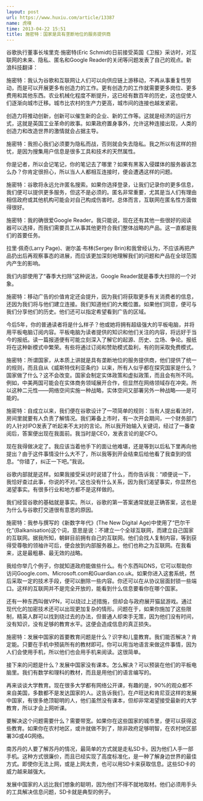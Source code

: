 ```yaml
---
layout: post
url: https://www.huxiu.com/article/13387
name: 虎嗅
time: 2013-04-22 15:51
title: 施密特：国家是具有垄断地位的服务提供商
---
```

谷歌执行董事长埃里克·施密特(Eric Schmidt)日前接受英国《卫报》采访时，对互联网的未来、隐私、匿名和Google Reader的关闭等问题发表了自己的观点。新浪科技翻译：

施密特：我认为谷歌和互联网让人们可以向供应链上游移动，不再从事重复性劳动，而是可以开展更多有创造力的工作。更有创造力的工作就需要更多岗位、更多费用和其他东西。农业机械化程度不断提升，这已经有数百年的历史，这也促使人们逐渐向城市迁移。城市比农村的生产力更高，城市间的连接也越发紧密。

创造力将推动创新，创新可以催生新的企业、新的工作等。这就是经济的运行方式，这就是英国工业革命的故事。如果政府置身事外，允许这种连接出现，人类的创造力和改造世界的激情就会占据主导。

施密特：我担心我们必须要为隐私而战，否则就会失去隐私。我之所以有这样的担忧，是因为搜集用户信息是很多工具和技术的天然属性。

你是记者，所以会记笔记，你的笔记去了哪里？如果有黑客入侵媒体的服务器该怎么办？你肯定很担心，所以当人人都相互连接时，便会遭遇这样的问题。

施密特：谷歌将永远允许匿名搜索。如果你选择登录，让我们记录你的更多信息，我们便可以提供更多服务，但这不是必须的。匿名非常重要，尤其是当人们有理由相信政府或其他机构可能会对自己构成伤害时。总体而言，互联网在匿名性方面做得很好。

施密特：我的确很爱Google Reader。我只能说，现在还有其他一些很好的阅读器可以选择，而我们需要员工从事其他更符合我们整体战略的产品。这一直都是我们的首要任务。

拉里·佩奇(Larry Page)、谢尔盖·布林(Sergey Brin)和我曾经认为，不应该再把产品扔出后再观察事态的进展，而应该更加深刻地理解我们的问题和产品在全球范围内产生的影响。

我们内部使用了“春季大扫除”这种说法，Google Reader就是春季大扫除的一个对象。

施密特：移动广告的价值肯定还会提升，因为我们将获取更多有关消费者的信息，还因为我们将与他们建立连接。我们知道他们的大概位置。如果他们同意，便可与我们分享他们的历史。他们还可以指定希望看到广告的区域。

今后5年，你的普通读者将是什么样子？他或她将拥有超级强大的平板电脑，并将用平板电脑订阅内容。平板电脑为读者提供的知识和他们关注的内容，将远好于当今的报纸。读一篇报道便有可能立刻深入了解它的起源、历史、立场、争论。报纸将在这种新模式中繁荣。有些将通过订阅和赞助模式盈利，有的则采取免费模式。

施密特：所谓国家，从本质上讲就是具有垄断地位的服务提供商，他们提供了统一的规则，而且自从《威斯特伐利亚条约》以来，所有人似乎都在探究国家是什么？国家做了什么？这不会改变。国家会制定实体政策和虚拟政策，而且会有所不同。例如，中美两国可能会在实体商务领域展开合作，但显然在网络领域存在冲突。所以这种二元性——网络空间实施一种战略，实体空间又部署另外一种战略——是可能的。

施密特：自成立以来，我们便在谷歌设计了一项简单的规则：当有人提出看法时，房间里就要有人负责了解情况。我们筹备上市时，有一次开会期间，一个财务部门的人针对IPO发表了听起来不太对的言论。所以我开始输入关键词，经过了一番查阅后，答案便出现在我面前。我当时是CEO，发表言论的是CFO。

现在我得做决定了。我应该当着他手下的面让他难堪，还是等到以后私下里再向他提出？由于这件事情没什么大不了，所以我等到开会结束后给他看了我查到的信息。“你错了，纠正一下吧。”我说。

谷歌内部就是这样。如果我接受采访时说错了什么，而你告诉我：“顺便说一下，我恰好查过此事，你说的不对。”这也没有什么关系，因为我们渴望事实，你显然也渴望事实。有很多行业和地方都不是这样做的。

我们经营谷歌的基础就是事实。所以，谷歌的第一答案通常就是正确答案，这也是为什么与谷歌打交道很有意思的原因。

施密特：我参与撰写的《新数字年代》(The New Digital Age)中使用了“巴尔干化”(Balkanisation)这个词，意思是说：不建立一个全球互联网，而建立自己国家的互联网。据我所知，朝鲜目前拥有自己的互联网。他们会找人复制内容，等到获得受尊敬的领袖许可后，便会放到内部服务器上。他们也称之为互联网。在我看来，这是最粗暴、最无效的战略。

我给你举几个例子，你就知道政府能做些什么。有个东西叫DNS，它可以帮助你访问Google.com、Microsoft.com和Guardian.co.uk。如果你进入这套系统，然后采取一定的技术手段，便可以删除一些内容。你还可以在从协议层面封锁一些端口。这样的互联网并不是完全开放的，能看到什么信息要看你在哪个国家。

还有一种东西叫做VPN，可以绕过上述措施，但却会与政府展开猫鼠游戏。通过现代化的加密技术还可以出现更加复杂的情形。问题在于，如果你施加了这些限制，精英人群可以找到绕过去的办法，但普通人却束手无策，因为他们没有时间，没有知识，没有足够的教育水平。这便会造成信息的真正损失。

施密特：发展中国家的首要教育问题是什么？识字和儿童教育。我们能否解决？肯定能。只要在手机中预装所有的教材即可。你可以用当地语言来做这件事情，因为人们会使用手机，所以他们也会用手机来阅读。这很简单。

接下来的问题是什么？发展中国家没有课本。怎么解决？可以预装在他们的平板电脑里。我们有数学和理科的教材，而且是用他们的语言编写的。

再来谈谈大学教育。现在很多大学都有网络公开课，有趣的是，90%的观众都不来自美国，多数都不是发达国家的人。这告诉我们，在卢旺达和肯尼亚这样的发展中国家，有很多绝顶聪明的人，他们虽然没有课本，但却非常渴望接受最新的大学教育，所以才会上网听课。

要解决这个问题需要什么？需要带宽。如果你在这些国家的城市里，便可以获得这些教育。如果你在农村地区，或许就做不到了，除非政府足够明智，在农村地区部署3G或4G网络。

南苏丹的人要了解苏丹的情况，最简单的方式就是走私SD卡。因为他们人手一部手机。这种方式很廉价，而且已经实现了高度标准化，是一种了解身边世界的最佳方式。即使你无法上网，或是上网太贵，也可以用SD卡来获取信息。这些SD卡的威力越来越强大。

发展中国家的人远比我们想象的聪明，因为他们不得不就地取材。他们必须用手头的工具解决信息问题，SD卡就是典型的例子。

